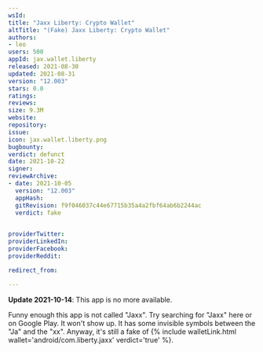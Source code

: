 ```yaml
---
wsId: 
title: "Ja­xx Lib­erty: Crypto Wallet"
altTitle: "(Fake) Jaxx Lib­erty: Crypto Wallet"
authors:
- leo
users: 500
appId: jax.wallet.liberty
released: 2021-08-30
updated: 2021-08-31
version: "12.003"
stars: 0.0
ratings: 
reviews: 
size: 9.3M
website: 
repository: 
issue: 
icon: jax.wallet.liberty.png
bugbounty: 
verdict: defunct
date: 2021-10-22
signer: 
reviewArchive:
- date: 2021-10-05
  version: "12.003"
  appHash: 
  gitRevision: f9f046037c44e67715b35a4a2fbf64ab6b2244ac
  verdict: fake
  

providerTwitter: 
providerLinkedIn: 
providerFacebook: 
providerReddit: 

redirect_from:

---
```



**Update 2021-10-14**: This app is no more available.

Funny enough this app is not called "Jaxx". Try searching for "Jaxx" here or on
Google Play. It won't show up. It has some invisible symbols between the "Ja"
and the "xx". Anyway, it's still a fake of
{% include walletLink.html wallet='android/com.liberty.jaxx' verdict='true' %}.
